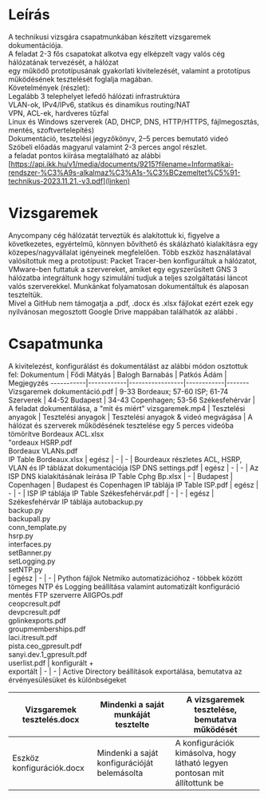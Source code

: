 # Leírás
A technikusi vizsgára csapatmunkában készített vizsgaremek dokumentációja.  
A feladat 2-3 fős csapatokat alkotva egy elképzelt vagy valós cég hálózatának tervezését, a hálózat  
egy működő prototípusának gyakorlati kivitelezését, valamint a prototípus működésének tesztelését foglalja magában.  
Követelmények (részlet):  
Legalább 3 telephelyet lefedő hálózati infrastruktúra  
VLAN-ok, IPv4/IPv6, statikus és dinamikus routing/NAT  
VPN, ACL-ek, hardveres tűzfal  
Linux és Windows szerverek (AD, DHCP, DNS, HTTP/HTTPS, fájlmegosztás, mentés, szoftvertelepítés)  
Dokumentáció, tesztelési jegyzőkönyv, 2–5 perces bemutató videó  
Szóbeli előadás magyarul valamint 2-3 perces angol részlet.  
a feladat pontos kiírása megtalálható az alábbi [https://api.ikk.hu/v1/media/documents/9215?filename=Informatikai-rendszer-%C3%A9s-alkalmaz%C3%A1s-%C3%BCzemeltet%C5%91-technikus-2023.11.21.-v3.pdf](linken)  

# Vizsgaremek
Anycompany cég hálózatát terveztük és alakítottuk ki, figyelve a következetes, egyértelmű, könnyen bővíthető és skálázható kialakításra egy közepes/nagyvállalat igényeinek megfelelően. Több eszköz használatával valósítottuk meg a prototípust: Packet Tracer-ben konfiguráltuk a hálózatot, VMware-ben futtatuk a szervereket, amiket egy egyszerűsített GNS 3 hálózatba integráltunk hogy szimulálni tudjuk a teljes szolgáltatási láncot valós szerverekkel. Munkánkat folyamatosan dokumentáltuk és alaposan teszteltük.  
Mivel a GitHub nem támogatja a .pdf, .docx és .xlsx fájlokat ezért ezek egy nyilvánosan megosztott Google Drive mappában találhatók az alábbi [](linken).

# Csapatmunka
A kivitelezést, konfigurálást és dokumentálást az alábbi módon osztottuk fel:
Dokumentum | Fődi Mátyás | Balogh Barnabás | Patkós Ádám | Megjegyzés
-----------|------------|-----------------|------------|-------
Vizsgaremek dokumentáció.pdf | 9-33 Bordeaux; 57-60 ISP; 61-74 Szerverek | 44-52 Budapest  | 34-43 Copenhagen; 53-56 Székesfehérvár | A feladat dokumentálása, a "mit és miért"
vizsgaremek.mp4 | Tesztelési anyagok | Tesztelési anyagok | Tesztelési anyagok & videó megvágása  | A hálózat és szerverek működésének tesztelése egy 5 perces videóba tömörítve
Bordeaux ACL.xlsx<br>"ordeaux HSRP.pdf<br>Bordeaux VLANs.pdf<br>IP Table Bordeaux.xlsx | egész | - | - | Bourdeaux részletes ACL, HSRP, VLAN és IP táblázat dokumentációja 
ISP DNS settings.pdf | egész | - | - | Az ISP DNS kialakításának leírása
IP Table Cphg Bp.xlsx | - | Budapest | Copenhagen | Budapest és Copenhagen IP táblája
IP Table ISP.pdf | egész | - | - | ISP IP táblája
IP Table Székesfehérvár.pdf | - | - | egész | Székesfehérvár IP táblája
autobackup.py<br>backup.py<br>backupall.py<br>conn_template.py<br>hsrp.py<br>interfaces.py<br>setBanner.py<br>setLogging.py<br>setNTP.py<br> | egész | - | - | Python fájlok Netmiko automatizációhoz - többek között tömeges NTP és Logging beállítása valamint automatizált konfiguráció mentés FTP szerverre
AllGPOs.pdf<br>ceopcresult.pdf<br>devpcresult.pdf<br>gplinkexports.pdf<br>groupmemberships.pdf<br>laci.itresult.pdf<br>pista.ceo_gpresult.pdf<br>sanyi.dev.1_gpresult.pdf<br>userlist.pdf | konfigurált +<br>exportált | - | - | Active Directory beállítások exportálása, bemutatva az érvényesülésüket és különbségeket

Vizsgaremek tesztelés.docx | Mindenki a saját munkáját tesztelte | A vizsgaremek tesztelése, bemutatva működését
------|-------|---------
Eszköz konfigurációk.docx | Mindenki a saját konfigurációját belemásolta | A konfigurációk kimásolva, hogy látható legyen pontosan mit állítottunk be
